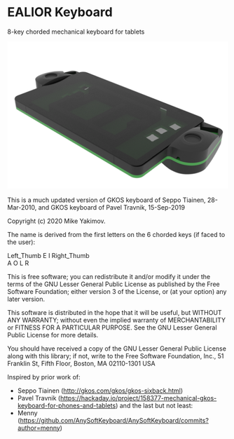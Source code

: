# EALIOR Keyboard
8-key chorded mechanical keyboard for tablets

![Hardware](https://github.com/myak555/EALIOR_Keyboard/blob/main/Hardware/Assembled.png)

This is a much updated version of GKOS keyboard of Seppo Tiainen, 28-Mar-2010, and
GKOS keyboard of Pavel Travnik, 15-Sep-2019
  
Copyright (c) 2020 Mike Yakimov.

The name is derived from the first letters on the 6 chorded keys (if faced to the user):
  
Left_Thumb  E  I  Right_Thumb   
            A  O
            L  R

This is free software; you can redistribute it and/or modify it under the terms of the GNU Lesser General Public License as published by the Free Software Foundation; either version 3 of the License, or (at your option) any later version.

This software is distributed in the hope that it will be useful, but WITHOUT ANY WARRANTY; without even the implied warranty of MERCHANTABILITY or FITNESS FOR A PARTICULAR PURPOSE.  See the GNU Lesser General Public License for more details.

You should have received a copy of the GNU Lesser General Public License along with this library; if not, write to the Free Software Foundation, Inc., 51 Franklin St, Fifth Floor, Boston, MA  02110-1301  USA

 Inspired by prior work of:
 
* Seppo Tiainen (http://gkos.com/gkos/gkos-sixback.html)
* Pavel Travnik (https://hackaday.io/project/158377-mechanical-gkos-keyboard-for-phones-and-tablets) and the last but not least:
* Menny (https://github.com/AnySoftKeyboard/AnySoftKeyboard/commits?author=menny)
